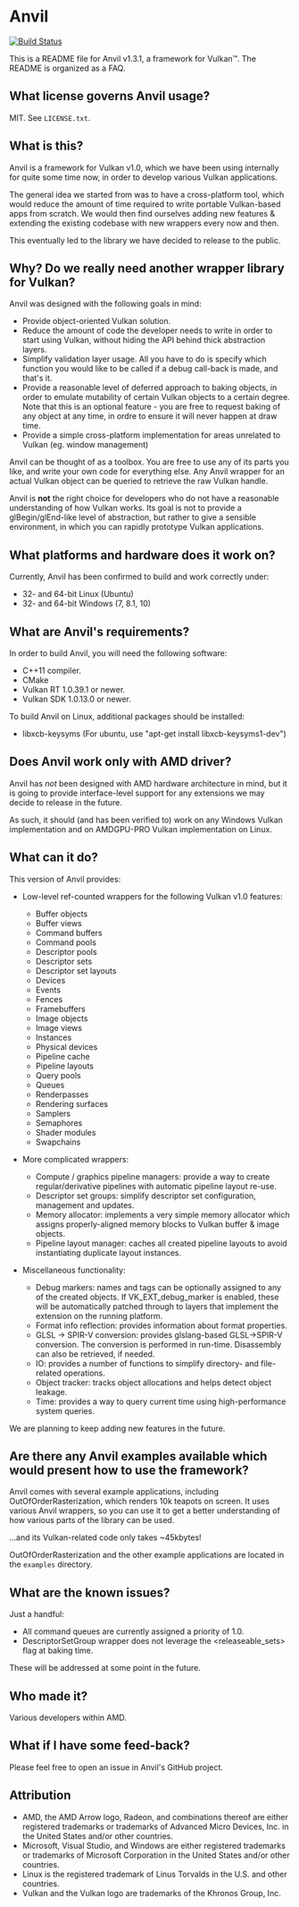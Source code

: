 # Anvil

[![Build Status](https://travis-ci.org/GPUOpen-LibrariesAndSDKs/Anvil.svg?branch=master)](https://travis-ci.org/GPUOpen-LibrariesAndSDKs/Anvil)

This is a README file for Anvil v1.3.1, a framework for Vulkan&trade;.
The README is organized as a FAQ.

What license governs Anvil usage?
------
MIT. See `LICENSE.txt`.

What is this?
------
Anvil is a framework for Vulkan v1.0, which we have been using internally for
quite some time now, in order to develop various Vulkan applications.

The general idea we started from was to have a cross-platform tool, which would
reduce the amount of time required to write portable Vulkan-based apps from
scratch. We would then find ourselves adding new features & extending the
existing codebase with new wrappers every now and then.

This eventually led to the library we have decided to release to the public.

Why? Do we really need another wrapper library for Vulkan?
------
Anvil was designed with the following goals in mind:

- Provide object-oriented Vulkan solution.
- Reduce the amount of code the developer needs to write in order to start
  using Vulkan, without hiding the API behind thick abstraction layers.
- Simplify validation layer usage. All you have to do is specify which function
  you would like to be called if a debug call-back is made, and that's it.
- Provide a reasonable level of deferred approach to baking objects, in order
  to emulate mutability of certain Vulkan objects to a certain degree. Note
  that this is an optional feature - you are free to request baking of any
  object at any time, in ordre to ensure it will never happen at draw time.
- Provide a simple cross-platform implementation for areas unrelated to Vulkan
  (eg. window management)

Anvil can be thought of as a toolbox. You are free to use any of its parts you
like,  and write your own code for everything else. Any Anvil wrapper for an
actual Vulkan object can be queried to retrieve the raw Vulkan handle.

Anvil is **not** the right choice for developers who do not have a reasonable
understanding of how Vulkan works. Its goal is not to provide a glBegin/glEnd-like
level of abstraction, but rather to give a sensible environment,
in which you can rapidly prototype Vulkan applications.

What platforms and hardware does it work on?
------
Currently, Anvil has been confirmed to build and work correctly under:
- 32- and 64-bit Linux   (Ubuntu)
- 32- and 64-bit Windows (7, 8.1, 10)

What are Anvil's requirements?
------
In order to build Anvil, you will need the following software:
- C++11 compiler.
- CMake
- Vulkan RT 1.0.39.1 or newer.
- Vulkan SDK 1.0.13.0 or newer.

To build Anvil on Linux, additional packages should be installed:
- libxcb-keysyms (For ubuntu, use "apt-get install libxcb-keysyms1-dev")

Does Anvil work only with AMD driver?
------
Anvil has *not* been designed with AMD hardware architecture in mind, but it
is going to provide interface-level support for any extensions we may decide
to release in the future.

As such, it should (and has been verified to) work on any Windows Vulkan
implementation and on AMDGPU-PRO Vulkan implementation on Linux.

What can it do?
------
This version of Anvil provides:

*  Low-level ref-counted wrappers for the following Vulkan v1.0 features:
   - Buffer objects
   - Buffer views
   - Command buffers
   - Command pools
   - Descriptor pools
   - Descriptor sets
   - Descriptor set layouts
   - Devices
   - Events
   - Fences
   - Framebuffers
   - Image objects
   - Image views
   - Instances
   - Physical devices
   - Pipeline cache
   - Pipeline layouts
   - Query pools
   - Queues
   - Renderpasses
   - Rendering surfaces
   - Samplers
   - Semaphores
   - Shader modules
   - Swapchains

* More complicated wrappers:
   - Compute / graphics pipeline managers: provide a way to create regular/derivative pipelines with automatic pipeline layout re-use.
   - Descriptor set groups:                simplify descriptor set configuration, management and updates.
   - Memory allocator:                     implements a very simple memory allocator which assigns properly-aligned memory blocks to Vulkan buffer & image objects.
   - Pipeline layout manager:              caches all created pipeline layouts to avoid instantiating duplicate layout instances.

* Miscellaneous functionality:
   - Debug markers:                        names and tags can be optionally assigned to any of the created objects. If VK_EXT_debug_marker is enabled, these
                                           will be automatically patched through to layers that implement the extension on the running platform.
   - Format info reflection:               provides information about format properties.
   - GLSL -> SPIR-V conversion:            provides glslang-based GLSL->SPIR-V conversion. The conversion is performed in run-time. Disassembly can also be retrieved, if needed.
   - IO:                                   provides a number of functions to simplify directory- and file-related operations.
   - Object tracker:                       tracks object allocations and helps detect object leakage.
   - Time:                                 provides a way to query current time using high-performance system queries.

We are planning to keep adding new features in the future.

Are there any Anvil examples available which would present how to use the framework?
------
Anvil comes with several example applications, including OutOfOrderRasterization,
which renders 10k teapots on screen. It uses various Anvil wrappers, so you can
use it to get a better understanding of how various parts of the library can be
used.

...and its Vulkan-related code only takes ~45kbytes!

OutOfOrderRasterization and the other example applications are located in the
`examples` directory.

What are the known issues?
------
Just a handful:
* All command queues are currently assigned a priority of 1.0.
* DescriptorSetGroup wrapper does not leverage the <releaseable_sets> flag at
  baking time.

These will be addressed at some point in the future.

Who made it?
------
Various developers within AMD.

What if I have some feed-back?
------
Please feel free to open an issue in Anvil's GitHub project.

Attribution
-----------

* AMD, the AMD Arrow logo, Radeon, and combinations thereof are either registered trademarks or trademarks of Advanced Micro Devices, Inc. in the United States and/or other countries.
* Microsoft, Visual Studio, and Windows are either registered trademarks or trademarks of Microsoft Corporation in the United States and/or other countries.
* Linux is the registered trademark of Linus Torvalds in the U.S. and other countries.
* Vulkan and the Vulkan logo are trademarks of the Khronos Group, Inc.
